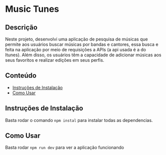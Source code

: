 # Music Tunes

## Descrição

Neste projeto, desenvolvi uma aplicação de pesquisa de músicas que permite aos usuários buscar músicas por bandas e cantores, essa busca e feita na aplicação por meio de requisições a APIs (a api usada é a do Itunes). Além disso, os usuários têm a capacidade de adicionar músicas aos seus favoritos e realizar edições em seus perfis.

## Conteúdo

- [Instruções de Instalação](#instruções-de-instalação)
- [Como Usar](#como-usar)

## Instruções de Instalação

Basta rodar o comando `npm instal` para instalar todas as dependencias.

## Como Usar

Basta rodar `npm run dev` para ver a aplicação funcionando
